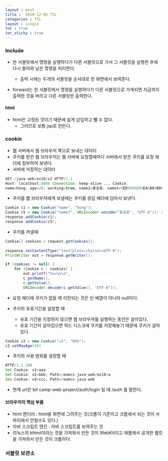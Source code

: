 ```yaml
---
layout : post
title :  2020-12-03 TIL
categories : TIL
layout : single
toc : true 
toc_sticky : true
---
```




### Include

- 한 서블릿에서 명령을 실행하다가 다른 서블릿으로 가서 그 서블릿을 실행한 후에 다시 돌아와 남은 명령을 처리한다.
  - 출력 시에는 두개의 서블릿을 순서대로 한 화면에서 보여준다.

- forward는 한 서블릿에서 명령을 실행하다가 다른 서블릿으로 가게되면 지금까지 출력한 것을 버리고 다른 서블릿만 출력한다.



#### html

- html은 고정된 것이기 때문에 쉽게 삽입하고 뺄 수 없다.
  - 그러므로 보통 jsp로 만든다.



### cookie

- 웹 서버에서 웹 브라우저 쪽으로 보내는 데이터
- 쿠키를 받은 웹 브라우저는 웹 서버에 요청할때마다 서버에서 받은 쿠키를 요청 헤더에 첨부하여 보낸다.
- 서버에 저장하는 데이터

```java
GET /java-web/ex10/s2 HTTP/1.1
Host: localhost:8080 Connection: keep-alive ... Cookie:
name=hong; age=20; working=true; name2=홍길동; name3=%ED%99%8D%EA%B8%B8%EB%8F%99
```

- 쿠키를 웹 브라우저에게 보낼때는 쿠키를 응답 헤더에 담아서 보낸다.

```java
Cookie c1 = new Cookie("name", "hong");
Cookie c5 = new Cookie("name3", URLEncoder.encode("홍길동", "UTF-8")); // 서버가 한글을 못 읽을수도 있으니 인코딩을 하는 경우가 많다.
response.addCookie(c1);
response.addCookie(c5);
```

- 쿠키를 꺼낼때

```java
Cookie[] cookies = request.getCookies();
 
response.setContentType("text/plain;charset=UTF-8");
PrintWriter out = response.getWriter();

if (cookies != null) {
	for (Cookie c : cookies) {
		out.printf("%s=%s\n",
		c.getName(),
		c.getValue(),
		URLDecoder.decode(c.getValue(), "UTF-8"));
```

- 요청 헤더에 쿠키가 없을 때 리턴되는 것은 빈 배열이 아니라 null이다.

- 쿠키의 유효기간을 설정할 때
  - 유효 기간을 지정하지 않으면 웹 브라우저를 실행하는 동안은 살아있다.
  - 유효 기간이 살아있으면 하드 디스크에 쿠키를 저장해놓기 때문에 쿠키가 살아있다.

```java
Cookie c2 = new Cookie("v2", "bbb");
c2.setMaxAge(30)
```

- 쿠키의 사용 범위를 설정할 때

```java
HTTP/1.1 200
Set-Cookie: v1=aaa
Set-Cookie: v2=bbb; Path=/eomcs-java-web/ex10/a
Set-Cookie: v3=ccc; Path=/eomcs-java-web
```

- 현재 url은 bit camp-web-project/auth/login 일 때 /auth 를 말한다.



#### 브라우저의 핵심 부품

- html 렌더러 : html을 화면에 그려주는 것(크롬이 기준이고 크롬에서 되는 것이 사파리에서 안될수도 있다.)
- 자바 스크립트 엔진 : 자바 스크립트를 보여주는 것
- 리눅스의 khtml이라는 것을 가져와서 만든 것이 WebKit이고 애플에서 공개한 웹킷을 가져와서 만든 것이 크롬이다.



### 서블릿 보관소



